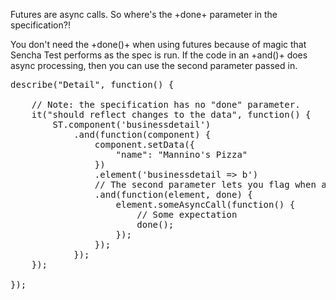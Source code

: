 Futures are async calls. So where's the +done+ parameter in the specification?!

You don't need the +done()+ when using futures because of magic that Sencha Test performs 
as the spec is run. If the code in an +and()+ does async processing, then you can use
the second parameter passed in.

<pre class="runnable readonly 420">
describe("Detail", function() {

    // Note: the specification has no "done" parameter.
    it("should reflect changes to the data", function() {
        ST.component('businessdetail')
            .and(function(component) {
                component.setData({
                    "name": "Mannino's Pizza"
                })
                .element('businessdetail => b')
                // The second parameter lets you flag when async processing is finished.
                .and(function(element, done) {
                    element.someAsyncCall(function() {
                        // Some expectation
                        done();
                    });
                });
            });
    });

});</pre>